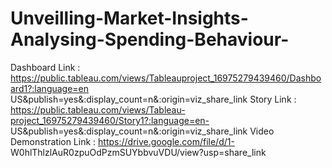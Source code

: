 # Unveilling-Market-Insights-Analysing-Spending-Behaviour-


Dashboard Link : https://public.tableau.com/views/Tableauproject_16975279439460/Dashboard1?:language=en US&publish=yes&:display_count=n&:origin=viz_share_link
Story Link : https://public.tableau.com/views/Tableau-project_16975279439460/Story1?:language=en- US&publish=yes&:display_count=n&:origin=viz_share_link
Video Demonstration Link : https://drive.google.com/file/d/1- W0hlThlzlAuR0zpuOdPzmSUYbbvuVDU/view?usp=share_link 



